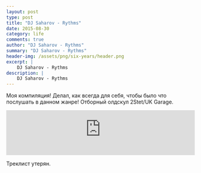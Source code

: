 ```yaml
---
layout: post
type: post
title: "DJ Saharov - Rythms"
date: 2015-08-30
category: life
comments: true
author: "DJ Saharov - Rythms"
summary: "DJ Saharov - Rythms"
header-img: /assets/png/six-years/header.png
excerpt: |
    DJ Saharov - Rythms
description: |
    DJ Saharov - Rythms
---
```


<p>
<span class="firstcharacter">М</span>оя компиляция! Делал, как всегда для себя, чтобы было что послушать в данном жанре! Отборный олдскул 2Stet/UK Garage.</p>

<iframe width="100%" height="120" src="https://player-widget.mixcloud.com/widget/iframe/?hide_cover=1&feed=%2Fdjsaharovofficial%2Frythms-2-step-compilation%2F" frameborder="0" allow="encrypted-media; fullscreen; autoplay; idle-detection; speaker-selection; web-share;" ></iframe>

<p>Треклист утерян.</p>
